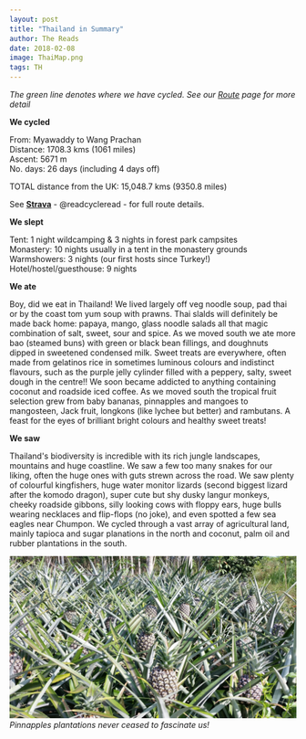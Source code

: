 ```yaml
---
layout: post
title: "Thailand in Summary"
author: The Reads
date: 2018-02-08
image: ThaiMap.png  
tags: TH  
---
```


*The green line denotes where we have cycled. See our [Route](http://readcycleread.bike/pages/map.html) page for more detail* 

**We cycled**  

From: Myawaddy to Wang Prachan  
Distance: 1708.3 kms (1061 miles)  
Ascent: 5671 m  
No. days: 26 days (including 4 days off)  

TOTAL distance from the UK: 15,048.7 kms (9350.8 miles)  

See [**Strava**](https://www.strava.com/athletes/readcycleread) - @readcycleread - for full route details.  


**We slept**  

Tent: 1 night wildcamping & 3 nights in forest park campsites  
Monastery: 10 nights usually in a tent in the monastery grounds  
Warmshowers: 3 nights (our first hosts since Turkey!)  
Hotel/hostel/guesthouse: 9 nights  

**We ate**  

Boy, did we eat in Thailand! We lived largely off veg noodle soup, pad thai or by the coast tom yum soup with prawns. Thai slalds will definitely be made back home: papaya, mango, glass noodle salads all that magic combination of salt, sweet, sour and spice.  As we moved south we ate more bao (steamed buns) with green or black bean fillings, and doughnuts dipped in sweetened condensed milk. Sweet treats are everywhere, often made from gelatinos rice in sometimes luminous colours and indistinct flavours, such as the purple jelly cylinder filled with a peppery, salty, sweet dough in the centre!! We soon became addicted to anything containing coconut and roadside iced coffee. As we moved south the tropical fruit selection grew from baby bananas, pinnapples and mangoes to mangosteen, Jack fruit, longkons (like lychee but better) and rambutans. A feast for the eyes of brilliant bright colours and healthy sweet treats!  

**We saw**  

Thailand's biodiversity is incredible with its rich jungle landscapes, mountains and huge coastline. We saw a few too many snakes for our liking, often the huge ones with guts strewn across the road. We saw plenty of colourful kingfishers, huge water monitor lizards (second biggest lizard after the komodo dragon), super cute but shy dusky langur monkeys, cheeky roadside gibbons, silly looking cows with floppy ears, huge bulls wearing necklaces and flip-flops (no joke), and even spotted a few sea eagles near Chumpon. We cycled through a vast array of agricultural land, mainly tapioca and sugar planations in the north and coconut, palm oil and rubber plantations in the south.  

![THSum](assets/img/THSum.jpg) *Pinnapples plantations never ceased to fascinate us!*  

